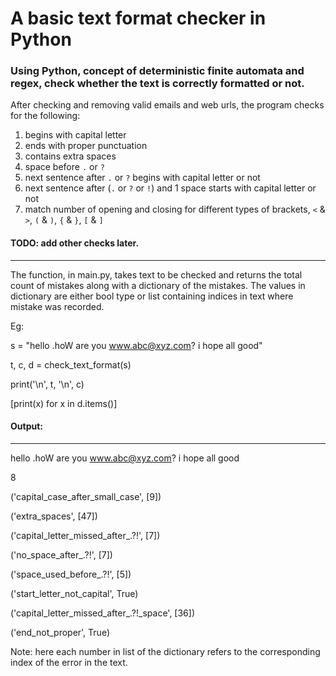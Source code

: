 # A basic text format checker in Python

### Using Python, concept of deterministic finite automata and regex, check whether the text is correctly formatted or not.

After checking and removing valid emails and web urls, the program checks for the following:

1) begins with capital letter
2) ends with proper punctuation
3) contains extra spaces
4) space before `.` or `?`
5) next sentence after `.` or `?` begins with capital letter or not
6) next sentence after (`.` or `?` or `!`) and 1 space starts with capital letter or not
7) match number of opening and closing for different types of brackets, `<` & `>`, `(` & `)`, `{` & `}`, `[` & `]` 


#### TODO: add other checks later.
________________________________________________________________________________________________________________________________________

The function, in main.py, takes text to be checked and returns the total count of mistakes along with a dictionary of the mistakes. The values in dictionary are either bool type or list containing indices in text where mistake was recorded. 

Eg:

s = "hello .hoW are you www.abc@xyz.com? i hope all  good"

t, c, d = check_text_format(s)

print('\n', t, '\n', c)

[print(x) for x in d.items()]

#### Output:
-----------------

hello .hoW are you www.abc@xyz.com? i hope all  good

8

('capital_case_after_small_case', [9])

('extra_spaces', [47])

('capital_letter_missed_after_.?!', [7])

('no_space_after_.?!', [7])

('space_used_before_.?!', [5])

('start_letter_not_capital', True)

('capital_letter_missed_after_.?!_space', [36])

('end_not_proper', True)

Note: here each number in list of the dictionary refers to the corresponding index of the error in the text.
